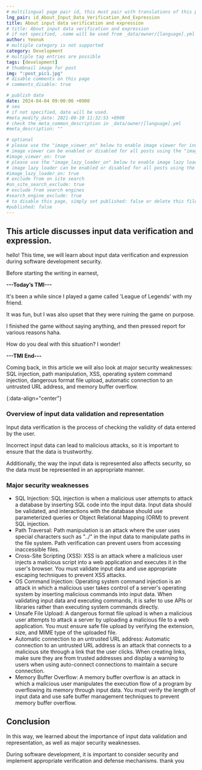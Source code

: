```yaml
---
# multilingual page pair id, this must pair with translations of this page. (This name must be unique)
lng_pair: id_About_Input_Data_Verification_And_Expression
title: About input data verification and expression
# title: About input data verification and expression
# if not specified, .name will be used from _data/owner/[language].yml
author: Yeonuk
# multiple category is not supported
category: Development
# multiple tag entries are possible
tags: [development]
# thumbnail image for post
img: ":post_pic1.jpg"
# disable comments on this page
# comments_disable: true

# publish date
date: 2024-04-04 09:00:00 +0900
# seo
# if not specified, date will be used.
#meta_modify_date: 2021-08-10 11:32:53 +0900
# check the meta_common_description in _data/owner/[language].yml
#meta_description: ""

# optional
# please use the "image_viewer_on" below to enable image viewer for individual pages or posts (_posts/ or [language]/_posts folders).
# image viewer can be enabled or disabled for all posts using the "image_viewer_posts: true" setting in _data/conf/main.yml.
#image_viewer_on: true
# please use the "image_lazy_loader_on" below to enable image lazy loader for individual pages or posts (_posts/ or [language]/_posts folders).
# image lazy loader can be enabled or disabled for all posts using the "image_lazy_loader_posts: true" setting in _data/conf/main.yml.
#image_lazy_loader_on: true
# exclude from on site search
#on_site_search_exclude: true
# exclude from search engines
#search_engine_exclude: true
# to disable this page, simply set published: false or delete this file
#published: false
---
```


<!-- outline-start -->

## This article discusses input data verification and expression.

hello! This time, we will learn about input data verification and expression during software development security.

Before starting the writing in earnest,

**---Today’s TMI---**

It's been a while since I played a game called 'League of Legends' with my friend.

It was fun, but I was also upset that they were ruining the game on purpose.

I finished the game without saying anything, and then pressed report for various reasons haha.

How do you deal with this situation? I wonder!

**---TMI End---**

Coming back, in this article we will also look at major security weaknesses: SQL injection, path manipulation, XSS, operating system command injection, dangerous format file upload, automatic connection to an untrusted URL address, and memory buffer overflow.

{:data-align="center"}

<!-- outline-end -->

### Overview of input data validation and representation

Input data verification is the process of checking the validity of data entered by the user.

Incorrect input data can lead to malicious attacks, so it is important to ensure that the data is trustworthy.

Additionally, the way the input data is represented also affects security, so the data must be represented in an appropriate manner.

### Major security weaknesses

- SQL Injection:
  SQL injection is when a malicious user attempts to attack a database by inserting SQL code into the input data. Input data should be validated, and interactions with the database should use parameterized queries or Object Relational Mapping (ORM) to prevent SQL injection.
- Path Traversal:
  Path manipulation is an attack where the user uses special characters such as "../" in the input data to manipulate paths in the file system. Path verification can prevent users from accessing inaccessible files.
- Cross-Site Scripting (XSS):
  XSS is an attack where a malicious user injects a malicious script into a web application and executes it in the user's browser. You must validate input data and use appropriate escaping techniques to prevent XSS attacks.
- OS Command Injection:
  Operating system command injection is an attack in which a malicious user takes control of a server's operating system by inserting malicious commands into input data. When validating input data and executing commands, it is safer to use APIs or libraries rather than executing system commands directly.
- Unsafe File Upload:
  A dangerous format file upload is when a malicious user attempts to attack a server by uploading a malicious file to a web application. You must ensure safe file upload by verifying the extension, size, and MIME type of the uploaded file.
- Automatic connection to an untrusted URL address:
  Automatic connection to an untrusted URL address is an attack that connects to a malicious site through a link that the user clicks. When creating links, make sure they are from trusted addresses and display a warning to users when using auto-connect connections to maintain a secure connection.
- Memory Buffer Overflow:
  A memory buffer overflow is an attack in which a malicious user manipulates the execution flow of a program by overflowing its memory through input data. You must verify the length of input data and use safe buffer management techniques to prevent memory buffer overflow.

## Conclusion

In this way, we learned about the importance of input data validation and representation, as well as major security weaknesses.

During software development, it is important to consider security and implement appropriate verification and defense mechanisms. thank you
